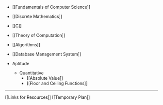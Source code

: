 
- [[Fundamentals of Computer Science]]
- [[Discrete Mathematics]]
- [[C]]
- [[Theory of Computation]]
- [[Algorithms]]
- [[Database Management System]]

- Aptitude
	- Quantitative 
		- [[Absolute Value]]
		- [[Floor and Ceiling Functions]]

---

[[Links for Resources]]
[[Temporary Plan]]
